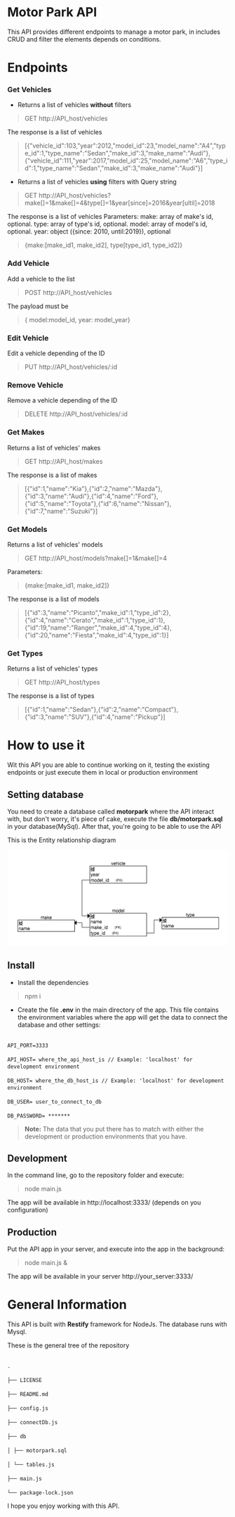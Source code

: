 
# Motor Park API

  

This API provides different endpoints to manage a motor park, in includes CRUD and filter the elements depends on conditions.

# Endpoints

### Get Vehicles
- Returns a list of vehicles **without** filters
> GET http://API_host/vehicles

The response is a list of vehicles
> [{"vehicle_id":103,"year":2012,"model_id":23,"model_name":"A4","type_id":1,"type_name":"Sedan","make_id":3,"make_name":"Audi"},
{"vehicle_id":111,"year":2017,"model_id":25,"model_name":"A6","type_id":1,"type_name":"Sedan","make_id":3,"make_name":"Audi"}]

- Returns a list of vehicles **using** filters with Query string
> GET http://API_host/vehicles?make[]=1&make[]=4&type[]=1&year[since]=2016&year[ultil]=2018

The response is a list of vehicles
Parameters:
 make:  array of make's id, optional.
 type: array of type's id, optional.
 model: array of model's id, optional.
 year: object ({since: 2010, until:2019}), optional

> {make:[make_id1, make_id2], type[type_id1, type_id2]}

### Add Vehicle
Add a vehicle to the list
> POST http://API_host/vehicles

The payload must be
> { model:model_id, year: model_year}

### Edit Vehicle
Edit a vehicle depending of the ID
> PUT http://API_host/vehicles/:id

### Remove Vehicle
Remove a vehicle depending of the ID
> DELETE http://API_host/vehicles/:id

### Get Makes
Returns a list of vehicles' makes
> GET http://API_host/makes

The response is a list of makes
> [{"id":1,"name":"Kia"},{"id":2,"name":"Mazda"},{"id":3,"name":"Audi"},{"id":4,"name":"Ford"},{"id":5,"name":"Toyota"},{"id":6,"name":"Nissan"},{"id":7,"name":"Suzuki"}]

### Get Models
Returns a list of vehicles'  models
> GET http://API_host/models?make[]=1&make[]=4

Parameters:
> {make:[make_id1, make_id2]}

The response is a list of models
> [{"id":3,"name":"Picanto","make_id":1,"type_id":2},{"id":4,"name":"Cerato","make_id":1,"type_id":1},{"id":19,"name":"Ranger","make_id":4,"type_id":4},{"id":20,"name":"Fiesta","make_id":4,"type_id":1}]

### Get Types
Returns a list of vehicles'  types
> GET http://API_host/types

The response is a list of types
> [{"id":1,"name":"Sedan"},{"id":2,"name":"Compact"},{"id":3,"name":"SUV"},{"id":4,"name":"Pickup"}]

# How to use it

  

Wit this API you are able to continue working on it, testing the existing endpoints or just execute them in local or production environment

## Setting database

You need to create a database called **motorpark** where the API interact with, but don't worry, it's piece of cake, execute the file **db/motorpark.sql** in your database(MySql). After that, you're going to be able to use the API

This is the Entity relationship diagram

![Entity relationship diagram](https://raw.githubusercontent.com/juanma0012/motorpark-api/master/db/erd.png)
## Install

- Install the dependencies

> npm i

- Create the file **.env** in the main directory of the app. This file contains the environment variables where the app will get the data to connect the database and other settings:

```

API_PORT=3333

API_HOST= where_the_api_host_is // Example: 'localhost' for development environment

DB_HOST= where_the_db_host_is // Example: 'localhost' for development environment

DB_USER= user_to_connect_to_db

DB_PASSWORD= *******

```

>  **Note:** The data that you put there has to match with either the development or production environments that you have.

  

## Development

  

In the command line, go to the repository folder and execute:

> node main.js

  

The app will be available in http://localhost:3333/ (depends on you configuration)

## Production

  

Put the API app in your server, and execute into the app in the background:

> node main.js &

  

The app will be available in your server http://your_server:3333/

  

# General Information

  

This API is built with **Restify** framework for NodeJs. The database runs with Mysql.

These is the general tree of the repository

````

.

├── LICENSE

├── README.md

├── config.js

├── connectDb.js

├── db

│ ├── motorpark.sql

│ └── tables.js

├── main.js

└── package-lock.json

````

I hope you enjoy working with this API.

